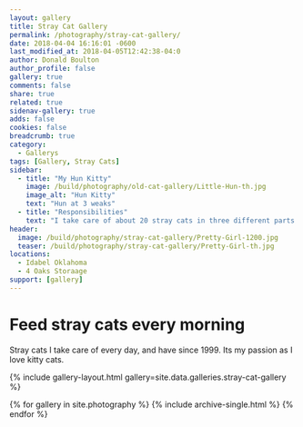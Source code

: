 ```yaml
---
layout: gallery
title: Stray Cat Gallery
permalink: /photography/stray-cat-gallery/
date: 2018-04-04 16:16:01 -0600
last_modified_at: 2018-04-05T12:42:38-04:0
author: Donald Boulton
author_profile: false
gallery: true
comments: false
share: true
related: true
sidenav-gallery: true
adds: false
cookies: false
breadcrumb: true
category:
  - Gallerys
tags: [Gallery, Stray Cats] 
sidebar:
  - title: "My Hun Kitty"
    image: /build/photography/old-cat-gallery/Little-Hun-th.jpg
    image_alt: "Hun Kitty"
    text: "Hun at 3 weaks"
  - title: "Responsibilities"
    text: "I take care of about 20 stray cats in three different parts of OKC and any kitty that comes my way."
header:
  image: /build/photography/stray-cat-gallery/Pretty-Girl-1200.jpg
  teaser: /build/photography/stray-cat-gallery/Pretty-Girl-th.jpg
locations:
  - Idabel Oklahoma
  - 4 Oaks Storaage
support: [gallery]
---
```

# Feed stray cats every morning

Stray cats I take care of every day, and have since 1999.
Its my passion as I love kitty cats.

{% include gallery-layout.html gallery=site.data.galleries.stray-cat-gallery %}

{% for gallery in site.photography %}
  {% include archive-single.html %}
{% endfor %}
